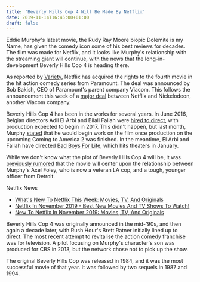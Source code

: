 ```yaml
---
title: 'Beverly Hills Cop 4 Will Be Made By Netflix'
date: 2019-11-14T16:45:00+01:00
draft: false
---
```


Eddie Murphy's latest movie, the Rudy Ray Moore biopic Dolemite is my Name, has given the comedy icon some of his best reviews for decades. The film was made for Netflix, and it looks like Murphy's relationship with the streaming giant will continue, with the news that the long-in-development Beverly Hills Cop 4 is heading there.

As reported by [Variety](https://variety.com/2019/film/news/beverly-hills-cop-netflix-eddie-murphy-1203404778/), Netflix has acquired the rights to the fourth movie in the hit action comedy series from Paramount. The deal was announced by Bob Bakish, CEO of Paramount's parent company Viacom. This follows the announcement this week of a [major deal](https://deadline.com/2019/11/nickelodeon-and-netflix-set-multi-year-output-deal-for-films-and-tv-series-1202784788/) between Netflix and Nickelodeon, another Viacom company.

Beverly Hills Cop 4 has been in the works for several years. In June 2016, Belgian directors Adil El Arbi and Bilall Fallah were [hired to direct](https://www.gamespot.com/articles/beverly-hills-cop-4-moves-closer-directors-found/1100-6440914/), with production expected to begin in 2017. This didn't happen, but last month, Murphy [stated](https://collider.com/eddie-murphy-interview-beverly-hills-cop-4-snl/) that he would begin work on the film once production on the upcoming Coming to America 2 was finished. In the meantime, El Arbi and Fallah have directed [Bad Boys For Life](https://www.gamespot.com/gallery/bad-boys-for-life-everything-we-know-about-the-act/2900-3157/), which hits theaters in January.

While we don't know what the plot of Beverly Hills Cop 4 will be, it was [previously rumored](https://www.gamespot.com/articles/beverly-hills-cop-4-is-still-happening-big-names-b/1100-6453429/) that the movie will center upon the relationship between Murphy's Axel Foley, who is now a veteran LA cop, and a tough, younger officer from Detroit.

Netflix News

*   [What's New To Netflix This Week: Movies, TV, And Originals](https://www.gamespot.com/articles/whats-new-to-netflix-this-week-movies-tv-and-origi/1100-6471355/)
*   [Netflix In November 2019 - Best New Movies And TV Shows To Watch!](https://www.gamespot.com/videos/new-to-netflix-in-november-2019-best-movies-and-tv/2300-6451418/)
*   [New To Netflix In November 2019: Movies, TV, And Originals](https://www.gamespot.com/articles/coming-to-netflix-in-november-2019-new-movies-tv-a/1100-6470809/)

Beverly Hills Cop 4 was originally announced in the mid-'90s, and then again a decade later, with Rush Hour's Brett Ratner initially lined up to direct. The most recent attempt to revitalise the action comedy franchise was for television. A pilot focusing on Murphy's character's son was produced for CBS in 2013, but the network chose not to pick up the show.

The original Beverly Hills Cop was released in 1984, and it was the most successful movie of that year. It was followed by two sequels in 1987 and 1994.